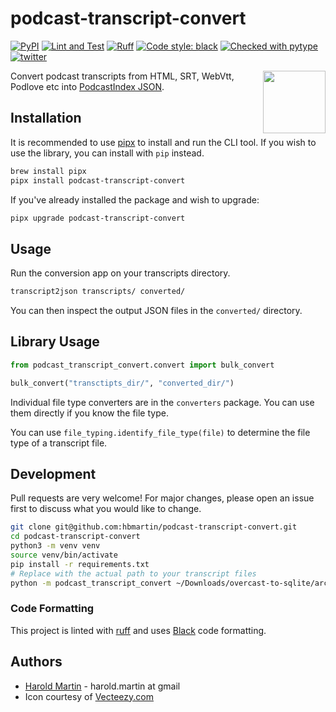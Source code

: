 # podcast-transcript-convert

[![PyPI](https://img.shields.io/pypi/v/podcast-transcript-convert.svg)](https://pypi.org/project/podcast-transcript-convert/)
[![Lint and Test](https://github.com/hbmartin/podcast-transcript-convert/actions/workflows/lint.yml/badge.svg)](https://github.com/hbmartin/podcast-transcript-tools/actions/workflows/lint.yml)
[![Ruff](https://img.shields.io/endpoint?url=https://raw.githubusercontent.com/astral-sh/ruff/main/assets/badge/v2.json)](https://github.com/astral-sh/ruff)
[![Code style: black](https://img.shields.io/badge/🐧️-black-000000.svg)](https://github.com/psf/black)
[![Checked with pytype](https://img.shields.io/badge/🦆-pytype-437f30.svg)](https://google.github.io/pytype/)
[![twitter](https://img.shields.io/badge/@hmartin-00aced.svg?logo=twitter&logoColor=black)](https://twitter.com/hmartin)

<img src=".idea/icon.svg" width="100" align="right">

Convert podcast transcripts from HTML, SRT, WebVtt, Podlove etc into [PodcastIndex JSON](https://github.com/Podcastindex-org/podcast-namespace/blob/main/transcripts/transcripts.md).

## Installation

It is recommended to use [pipx](https://pipx.pypa.io/stable/) to install and run the CLI tool. If you wish to use the library, you can install with `pip` instead.

```bash
brew install pipx
pipx install podcast-transcript-convert
```

If you've already installed the package and wish to upgrade:

```bash
pipx upgrade podcast-transcript-convert
```

## Usage
Run the conversion app on your transcripts directory.

```bash
transcript2json transcripts/ converted/
```
You can then inspect the output JSON files in the `converted/` directory.

## Library Usage
```python
from podcast_transcript_convert.convert import bulk_convert

bulk_convert("transctipts_dir/", "converted_dir/")
```

Individual file type converters are in the `converters` package. You can use them directly if you know the file type.

You can use `file_typing.identify_file_type(file)` to determine the file type of a transcript file.


## Development

Pull requests are very welcome! For major changes, please open an issue first to discuss what you would like to change.

```bash
git clone git@github.com:hbmartin/podcast-transcript-convert.git
cd podcast-transcript-convert
python3 -m venv venv
source venv/bin/activate
pip install -r requirements.txt
# Replace with the actual path to your transcript files
python -m podcast_transcript_convert ~/Downloads/overcast-to-sqlite/archive/transcripts converted/
```

### Code Formatting

This project is linted with [ruff](https://docs.astral.sh/ruff/) and uses [Black](https://github.com/ambv/black) code formatting.


## Authors
- [Harold Martin](https://www.linkedin.com/in/harold-martin-98526971/) - harold.martin at gmail
- Icon courtesy of [Vecteezy.com](https://www.vecteezy.com)
